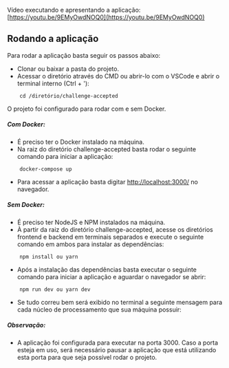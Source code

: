 Vídeo executando e apresentando a aplicação: [https://youtu.be/9EMyOwdNOQ0](https://youtu.be/9EMyOwdNOQ0)

## Rodando a aplicação
Para rodar a aplicação basta seguir os passos abaixo:

- Clonar ou baixar a pasta do projeto.
- Acessar o diretório através do CMD ou abrir-lo com o VSCode e abrir o terminal interno (Ctrl + '):
```
    cd /diretório/challenge-accepted
```
O projeto foi configurado para rodar com e sem Docker.

##### Com Docker: 
- É preciso ter o Docker instalado na máquina.
- Na raiz do diretório challenge-accepted basta rodar o seguinte comando para iniciar a aplicação:
```
    docker-compose up
```
- Para acessar a aplicação basta digitar [http://localhost:3000/](http://localhost:3000/) no navegador.

##### Sem Docker: 
- É preciso ter NodeJS e NPM instalados na máquina.
- À partir da raiz do diretório challenge-accepted, acesse os diretórios frontend e backend em terminais separados e execute o seguinte comando em ambos para instalar as dependências:
```
    npm install ou yarn
```
- Após a instalação das dependências basta executar o seguinte comando para iniciar a aplicação e aguardar o navegador se abrir:
```
    npm run dev ou yarn dev
```
- Se tudo correu bem será exibido no terminal a seguinte mensagem para cada núcleo de processamento que sua máquina possuir:

##### Observação: 
   * A aplicação foi configurada para executar na porta 3000. Caso a porta esteja em uso, será necessário pausar a aplicação que está utilizando esta porta para que seja possível rodar o projeto.

    

